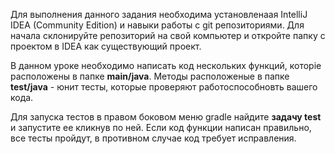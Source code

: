 Для выполнения данного задания необходима установленаая IntelliJ IDEA (Community Edition) 
и навыки работы с git репозиториями. Для начала склонируйте репозиторий на свой компьютер
и откройте папку с проектом в IDEA как существующий проект.

В данном уроке необходимо написать код нескольких функций, которіе расположены в папке **main/java**. 
Методы расположеные в папке **test/java** - юнит тесты, которые проверяют работоспособновть вашего кода.      

Для запуска тестов в правом боковом меню gradle найдите **задачу test** и запустите ее кликнув по ней. 
Если код функции написан правильно, все тесты пройдут, в противном случае код требует исправления. 
